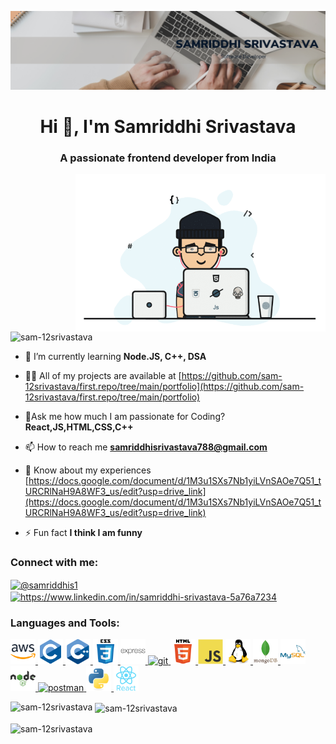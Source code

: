 ![logo](https://github.com/sam-12srivastava/sam-12srivastav/blob/main/Visionary%20leader%20driving%20innovation%20in%20tech.%20Pioneered%20transformative%20solutions%2C%20fostering%20exponential%20growth%20and%20industry%20disruption..png)
<h1 align="center">Hi 👋, I'm Samriddhi Srivastava</h1>
<h3 align="center">A passionate frontend developer from India</h3>

<img align="right" alt="coding" width="400" src="gif mine.gif">

<p align="left"> <img src="https://komarev.com/ghpvc/?username=sam-12srivastava&label=Profile%20views&color=0e75b6&style=flat" alt="sam-12srivastava" /> </p>

- 🌱 I’m currently learning **Node.JS, C++, DSA**

- 👨‍💻 All of my projects are available at [https://github.com/sam-12srivastava/first.repo/tree/main/portfolio](https://github.com/sam-12srivastava/first.repo/tree/main/portfolio)

- 💬Ask me how much I am passionate for Coding? **React,JS,HTML,CSS,C++**

- 📫 How to reach me **samriddhisrivastava788@gmail.com**

- 📄 Know about my experiences [https://docs.google.com/document/d/1M3u1SXs7Nb1yiLVnSAOe7Q51_tURCRlNaH9A8WF3_us/edit?usp=drive_link](https://docs.google.com/document/d/1M3u1SXs7Nb1yiLVnSAOe7Q51_tURCRlNaH9A8WF3_us/edit?usp=drive_link)

- ⚡ Fun fact **I think I am funny**

<h3 align="left">Connect with me:</h3>
<p align="left">
<a href="https://twitter.com/@samriddhis1" target="blank"><img align="center" src="https://raw.githubusercontent.com/rahuldkjain/github-profile-readme-generator/master/src/images/icons/Social/twitter.svg" alt="@samriddhis1" height="30" width="40" /></a>
<a href="https://linkedin.com/in/https://www.linkedin.com/in/samriddhi-srivastava-5a76a7234" target="blank"><img align="center" src="https://raw.githubusercontent.com/rahuldkjain/github-profile-readme-generator/master/src/images/icons/Social/linked-in-alt.svg" alt="https://www.linkedin.com/in/samriddhi-srivastava-5a76a7234" height="30" width="40" /></a>
</p>

<h3 align="left">Languages and Tools:</h3>
<p align="left"> <a href="https://aws.amazon.com" target="_blank" rel="noreferrer"> <img src="https://raw.githubusercontent.com/devicons/devicon/master/icons/amazonwebservices/amazonwebservices-original-wordmark.svg" alt="aws" width="40" height="40"/> </a> <a href="https://www.cprogramming.com/" target="_blank" rel="noreferrer"> <img src="https://raw.githubusercontent.com/devicons/devicon/master/icons/c/c-original.svg" alt="c" width="40" height="40"/> </a> <a href="https://www.w3schools.com/cpp/" target="_blank" rel="noreferrer"> <img src="https://raw.githubusercontent.com/devicons/devicon/master/icons/cplusplus/cplusplus-original.svg" alt="cplusplus" width="40" height="40"/> </a> <a href="https://www.w3schools.com/css/" target="_blank" rel="noreferrer"> <img src="https://raw.githubusercontent.com/devicons/devicon/master/icons/css3/css3-original-wordmark.svg" alt="css3" width="40" height="40"/> </a> <a href="https://expressjs.com" target="_blank" rel="noreferrer"> <img src="https://raw.githubusercontent.com/devicons/devicon/master/icons/express/express-original-wordmark.svg" alt="express" width="40" height="40"/> </a> <a href="https://git-scm.com/" target="_blank" rel="noreferrer"> <img src="https://www.vectorlogo.zone/logos/git-scm/git-scm-icon.svg" alt="git" width="40" height="40"/> </a> <a href="https://www.w3.org/html/" target="_blank" rel="noreferrer"> <img src="https://raw.githubusercontent.com/devicons/devicon/master/icons/html5/html5-original-wordmark.svg" alt="html5" width="40" height="40"/> </a> <a href="https://developer.mozilla.org/en-US/docs/Web/JavaScript" target="_blank" rel="noreferrer"> <img src="https://raw.githubusercontent.com/devicons/devicon/master/icons/javascript/javascript-original.svg" alt="javascript" width="40" height="40"/> </a> <a href="https://www.linux.org/" target="_blank" rel="noreferrer"> <img src="https://raw.githubusercontent.com/devicons/devicon/master/icons/linux/linux-original.svg" alt="linux" width="40" height="40"/> </a> <a href="https://www.mongodb.com/" target="_blank" rel="noreferrer"> <img src="https://raw.githubusercontent.com/devicons/devicon/master/icons/mongodb/mongodb-original-wordmark.svg" alt="mongodb" width="40" height="40"/> </a> <a href="https://www.mysql.com/" target="_blank" rel="noreferrer"> <img src="https://raw.githubusercontent.com/devicons/devicon/master/icons/mysql/mysql-original-wordmark.svg" alt="mysql" width="40" height="40"/> </a> <a href="https://nodejs.org" target="_blank" rel="noreferrer"> <img src="https://raw.githubusercontent.com/devicons/devicon/master/icons/nodejs/nodejs-original-wordmark.svg" alt="nodejs" width="40" height="40"/> </a> <a href="https://postman.com" target="_blank" rel="noreferrer"> <img src="https://www.vectorlogo.zone/logos/getpostman/getpostman-icon.svg" alt="postman" width="40" height="40"/> </a> <a href="https://www.python.org" target="_blank" rel="noreferrer"> <img src="https://raw.githubusercontent.com/devicons/devicon/master/icons/python/python-original.svg" alt="python" width="40" height="40"/> </a> <a href="https://reactjs.org/" target="_blank" rel="noreferrer"> <img src="https://raw.githubusercontent.com/devicons/devicon/master/icons/react/react-original-wordmark.svg" alt="react" width="40" height="40"/> </a> </p>

<p><img align="left" src="https://github-readme-stats.vercel.app/api/top-langs?username=sam-12srivastava&show_icons=true&locale=en&layout=compact" alt="sam-12srivastava" /></p>

<p>&nbsp;<img align="center" src="https://github-readme-stats.vercel.app/api?username=sam-12srivastava&show_icons=true&locale=en" alt="sam-12srivastava" /></p>

<p><img align="center" src="https://github-readme-streak-stats.herokuapp.com/?user=sam-12srivastava&" alt="sam-12srivastava" /></p>

